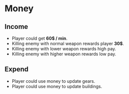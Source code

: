 # Money
## Income
- Player could get **60$ / min**.
- Killing enemy with normal weapon rewards player **30$**.
- Killing enemy with lower weapon rewards high pay.
- Killing enemy with higher weapon rewards low pay.

## Expend
- Player could use money to update gears.
- Player could use money to update buildings.